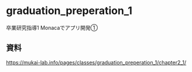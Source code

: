 # graduation_preperation_1
卒業研究指導1 Monacaでアプリ開発①

## 資料
https://mukai-lab.info/pages/classes/graduation_preperation_1/chapter2_1/
